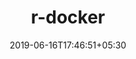 ---
title: "r-docker"
date: 2019-06-16T17:46:51+05:30
type: "organisations"
org_name: "RStudio"
repo_desc: "Docker images for R"
repo_link: https://github.com/rstudio/r-docker


---